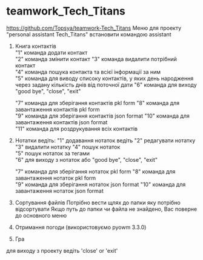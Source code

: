 # teamwork_Tech_Titans
https://github.com/Topsya/teamwork-Tech_Titans
Меню для проекту "personal assistant Tech_Titans"
встановити командою assistant

1. Книга контактів  
     "1" команда  додати контакт               
     "2" команда  змінити контакт 
     "3" команда видалити потрібний контакт  
     "4" команда пошука контакта та всієї інформації за ним   
     "5" команда для виводу списоку контактів, у яких день народження через задану кількість днів від поточної дати
     "6" команда для виходу "good bye", "close", "exit" 

     "7" команда для зберігання контактів pkl form 
     "8" команда для завантаження контактів pkl form   
     "9"  команда для зберігання контактів  json format 
     "10" команда для завантаження контактів json format    
     "11" команда для роздрукування всіх контактів   
          

2. Нотатки ведіть: 
     "1" додавання нотаток ведіть 
     "2" редагувати нотатку   
     "3" видалити нотатку 
     "4" пошук нотаток  
     "5" пошук нотаток за тегами  
     "6" для виходу з нотаток або "good bye", "close", "exit"

     "7" команда для зберігання нотаток pkl form 
     "8" команда для завантаження нотаток pkl form   
     "9"  команда для зберігання нотаток  json format 
     "10" команда для завантаження нотаток json format   
     


3. Сортування файлів 
   Потрібно вести щлях до папки яку потрібно відсортувати
   Якщо путь до папки чи файла не знайдено, Вас поверне до основного меню


4. Отримання погоди (використовуємо pyowm 3.3.0)

5. Гра 

для виходу з проекту ведіть 'close' or  'exit'
